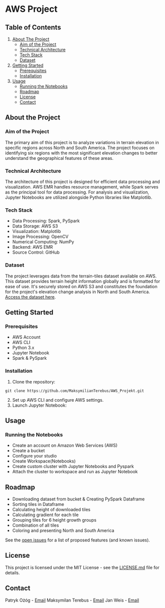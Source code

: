
# AWS Project

## Table of Contents

1. [About The Project](#about-the-project)
    - [Aim of the Project](#aim-of-the-project)
    - [Technical Architecture](#technical-architecture)
    - [Tech Stack](#tech-stack)
    - [Dataset](#dataset)
2. [Getting Started](#getting-started)
	- [Prerequisites](#prerequisites)
	- [Installation](#installation)
3. [Usage](#usage)
	- [Running the Notebooks](#running-the-notebooks)
	- [Roadmap](#roadmap)
	- [License](#license)
	- [Contact](#contact)

## About the Project

### Aim of the Project

The primary aim of this project is to analyze variations in terrain elevation in specific regions across North and South America. The project focuses on identifying six regions with the most significant elevation changes to better understand the geographical features of these areas.

### Technical Architecture

The architecture of this project is designed for efficient data processing and visualization. AWS EMR handles resource management, while Spark serves as the principal tool for data processing. For analysis and visualization, Jupyter Notebooks are utilized alongside Python libraries like Matplotlib.

### Tech Stack

- Data Processing: Spark, PySpark
- Data Storage: AWS S3
- Visualization: Matplotlib
- Image Processing: OpenCV
- Numerical Computing: NumPy
- Backend: AWS EMR
- Source Control: GitHub

### Dataset

The project leverages data from the terrain-tiles dataset available on AWS. This dataset provides terrain height information globally and is formatted for ease of use. It's securely stored on AWS S3 and constitutes the foundation for the project's elevation change analysis in North and South America. [Access the dataset here](https://registry.opendata.aws/terrain-tiles/).


## Getting Started

### Prerequisites

- AWS Account
- AWS CLI
- Python 3.x
- Jupyter Notebook
- Spark & PySpark

### Installation

1. Clone the repository:
```
git clone https://github.com/MaksymilianTerebus/AWS_Projekt.git
```
2. Set up AWS CLI and configure AWS settings.
3. Launch Jupyter Notebook:

## Usage

### Running the Notebooks

- Create an account on Amazon Web Services (AWS)
- Create a bucket
- Configure your studio
- Create Workspace(Notebooks)
- Create custom cluster with Jupyter Notebooks and Pyspark
- Attach the cluster to workspace and run as Jupyter Notebook

## Roadmap

-   Downloading dataset from bucket & Creating PySpark Dataframe
-   Sorting tiles in Dataframe
-   Calculating height of downloaded tiles
-   Calculating gradient for each tile
-   Grouping tiles for 6 height growth groups
-   Combination of all tiles
-   Coloring and presenting North and South America

See the [open issues](https://github.com/MaksymilianTerebus/AWS_Projekt/issues) for a list of proposed features (and known issues).

## License

This project is licensed under the MIT License - see the [LICENSE.md](LICENSE.md) file for details.

## Contact

Patryk Ożóg - [Email](s184601@student.pg.edu.pl)
Maksymilan Terebus - [Email](s181595@student.pg.edu.pl)
Jan Weis - [Email](s184412@student.pg.edu.pl)
